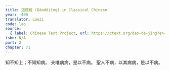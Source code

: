 ```yaml
---
title: 道德經 (Dàodéjīng) in Classical Chinese
year: -400
translator: Laozi
code: lao
source:
  { label: Chinese Text Project, url: https://ctext.org/dao-de-jing?en=off }
isbn: N/A
part: 2
chapter: 71
---
```


知不知上；不知知病。
夫唯病病，是以不病。
聖人不病，以其病病，是以不病。
